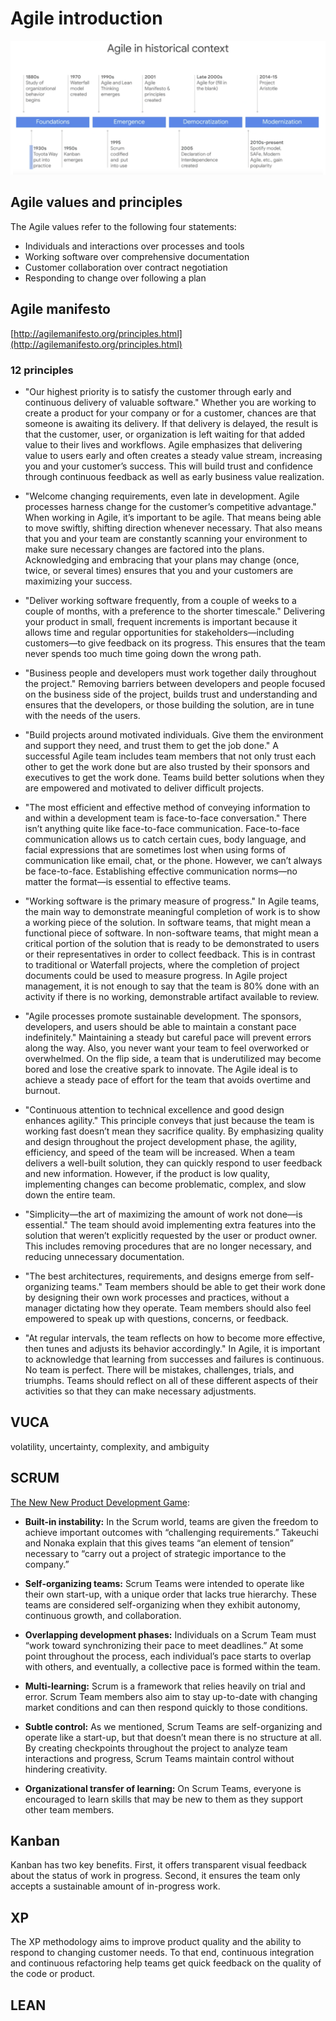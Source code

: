# Agile introduction

![agile-history](agile-history.png)

## Agile values and principles
The Agile values refer to the following four statements: 
* Individuals and interactions over processes and tools
* Working software over comprehensive documentation
* Customer collaboration over contract negotiation
* Responding to change over following a plan


## Agile manifesto
[http://agilemanifesto.org/principles.html](http://agilemanifesto.org/principles.html)

### 12 principles

* "Our highest priority is to satisfy the customer through early and continuous delivery of valuable software." 
Whether you are working to create a product for your company or for a customer, chances are that someone is awaiting its delivery. If that delivery is delayed, the result is that the customer, user, or organization is left waiting for that added value to their lives and workflows. Agile emphasizes that delivering value to users early and often creates a steady value stream, increasing you and your customer’s success. This will build trust and confidence through continuous feedback as well as early business value realization.

* "Welcome changing requirements, even late in development. Agile processes harness change for the customer’s competitive advantage." 
When working in Agile, it’s important to be agile. That means being able to move swiftly, shifting direction whenever necessary. That also means that you and your team are constantly scanning your environment to make sure necessary changes are factored into the plans. Acknowledging and embracing that your plans may change (once, twice, or several times) ensures that you and your customers are maximizing your success.

* "Deliver working software frequently, from a couple of weeks to a couple of months, with a preference to the shorter timescale." 
Delivering your product in small, frequent increments is important because it allows time and regular opportunities for stakeholders—including customers—to give feedback on its progress. This ensures that the team never spends too much time going down the wrong path.

* "Business people and developers must work together daily throughout the project." 
Removing barriers between developers and people focused on the business side of the project, builds trust and understanding and ensures that the developers, or those building the solution, are in tune with the needs of the users. 

* "Build projects around motivated individuals. Give them the environment and support they need, and trust them to get the job done." 
A successful Agile team includes team members that not only trust each other to get the work done but are also trusted by their sponsors and executives to get the work done. Teams build better solutions when they are empowered and motivated to deliver difficult projects.

* "The most efficient and effective method of conveying information to and within a development team is face-to-face conversation."
There isn’t anything quite like face-to-face communication. Face-to-face communication allows us to catch certain cues, body language, and facial expressions that are sometimes lost when using forms of communication like email, chat, or the phone. However, we can’t always be face-to-face. Establishing effective communication norms—no matter the format—is essential to effective teams. 

* "Working software is the primary measure of progress." 
In Agile teams, the main way to demonstrate meaningful completion of work is to show a working piece of the solution. In software teams, that might mean a functional piece of software. In non-software teams, that might mean a critical portion of the solution that is ready to be demonstrated to users or their representatives in order to collect feedback. This is in contrast to traditional or Waterfall projects, where the completion of project documents could be used to measure progress. In Agile project management, it is not enough to say that the team is 80% done with an activity if there is no working, demonstrable artifact available to review.

* "Agile processes promote sustainable development. The sponsors, developers, and users should be able to maintain a constant pace indefinitely." 
Maintaining a steady but careful pace will prevent errors along the way. Also, you never want your team to feel overworked or overwhelmed. On the flip side, a team that is underutilized may become bored and lose the creative spark to innovate. The Agile ideal is to achieve a steady pace of effort for the team that avoids overtime and burnout.

* "Continuous attention to technical excellence and good design enhances agility." 
This principle conveys that just because the team is working fast doesn’t mean they sacrifice quality. By emphasizing quality and design throughout the project development phase, the agility, efficiency, and speed of the team will be increased. When a team delivers a well-built solution, they can quickly respond to user feedback and new information. However, if the product is low quality, implementing changes can become problematic, complex, and slow down the entire team. 

* "Simplicity—the art of maximizing the amount of work not done—is essential." 
The team should avoid implementing extra features into the solution that weren’t explicitly requested by the user or product owner. This includes removing procedures that are no longer necessary, and reducing unnecessary documentation. 

* "The best architectures, requirements, and designs emerge from self-organizing teams." 
Team members should be able to get their work done by designing their own work processes and practices, without a manager dictating how they operate. Team members should also feel empowered to speak up with questions, concerns, or feedback.

* "At regular intervals, the team reflects on how to become more effective, then tunes and adjusts its behavior accordingly." 
In Agile, it is important to acknowledge that learning from successes and failures is continuous. No team is perfect. There will be mistakes, challenges, trials, and triumphs. Teams should reflect on all of these different aspects of their activities so that they can make necessary adjustments. 

## VUCA
volatility, uncertainty, complexity, and ambiguity

## SCRUM
[The New New Product Development Game](https://hbr.org/1986/01/the-new-new-product-development-game):

* __Built-in instability:__ In the Scrum world, teams are given the freedom to achieve important outcomes with “challenging requirements.” Takeuchi and Nonaka explain that this gives teams “an element of tension” necessary to “carry out a project of strategic importance to the company.” 

* __Self-organizing teams:__ Scrum Teams were intended to operate like their own start-up, with a unique order that lacks true hierarchy. These teams are considered self-organizing when they exhibit autonomy, continuous growth, and collaboration.  

* __Overlapping development phases:__ Individuals on a Scrum Team must “work toward synchronizing their pace to meet deadlines.” At some point throughout the process, each individual’s pace starts to overlap with others, and eventually, a collective pace is formed within the team.

* __Multi-learning:__ Scrum is a framework that relies heavily on trial and error. Scrum Team members also aim to stay up-to-date with changing market conditions and can then respond quickly to those conditions. 

* __Subtle control:__ As we mentioned, Scrum Teams are self-organizing and operate like a start-up, but that doesn’t mean there is no structure at all. By creating checkpoints throughout the project to analyze team interactions and progress, Scrum Teams maintain control without hindering creativity. 

* __Organizational transfer of learning:__ On Scrum Teams, everyone is encouraged to learn skills that may be new to them as they support other team members.

## Kanban
Kanban has two key benefits. First, it offers transparent visual feedback about the status of work in progress. Second, it ensures the team only accepts a sustainable amount of in-progress work.

## XP
The XP methodology aims to improve product quality and the ability to respond to changing customer needs. To that end, continuous integration and continuous refactoring help teams get quick feedback on the quality of the code or product.

## LEAN
